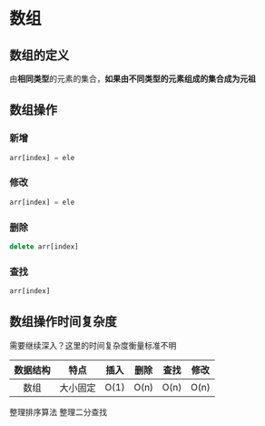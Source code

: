 # 数组

## 数组的定义

由**相同类型**的元素的集合，**如果由不同类型的元素组成的集合成为元祖**

## 数组操作

### 新增

``` js
arr[index] = ele
```

### 修改

``` js
arr[index] = ele
```


### 删除

``` js
delete arr[index]
```

### 查找

``` js
arr[index]
```

## 数组操作时间复杂度

需要继续深入？这里的时间复杂度衡量标准不明

| 数据结构 |   特点   | 插入 | 删除 | 查找 | 修改 |
| :------: | :------: | :--: | :--: | :--: | :--: |
|   数组   | 大小固定 | O(1) | O(n) | O(n) | O(n) |


整理排序算法
整理二分查找